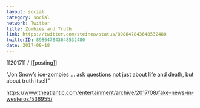 ```yaml
---
layout: social
category: social
network: Twitter
title: Zombies and Truth
link: https://twitter.com/steinea/status/898647843648532480
twitterID: 898647843648532480
date: 2017-08-18
---
```


[[2017]] / [[posting]]

"Jon Snow’s ice-zombies ... ask questions not just about life and death, but about truth itself"

<https://www.theatlantic.com/entertainment/archive/2017/08/fake-news-in-westeros/536955/>
